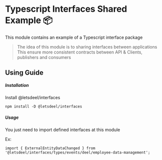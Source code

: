 # Typescript Interfaces Shared Example 📦

This module contains an example of a Typescript interface package

> The idea of this module is to sharing interfaces between applications
> This ensure more consistent contracts between API & Clients, publishers and consumers

## Using Guide

##### Installation

Install @letsdeel/interfaces

```
npm install -D @letsdeel/interfaces
```

##### Usage

You just need to import defined interfaces at this module

Ex:

```
import { ExternalEntityDataChanged } from '@letsdeel/interfaces/types/events/deel/employee-data-management';
```
